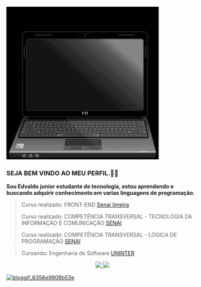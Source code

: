 ![jr](https://raw.githubusercontent.com/Edvaldo-jr/Edvaldo-jr/main/welcome.gif)


### SEJA BEM VINDO AO MEU PERFIL.👋😄

**Sou Edvaldo junior estudante de tecnologia, estou aprendendo e buscando adquirir conhecimento em varias linguagens de programação.**

>Curso realizado: FRONT-END [Senai limeira](https://limeira.sp.senai.br/)
>
>Curso realizado: COMPETÊNCIA TRANSVERSAL - TECNOLOGIA DA INFORMAÇÃO E COMUNICAÇÃO [SENAI](https://www.sp.senai.br/)
>
>Curso realizado: COMPETÊNCIA TRANSVERSAL - LÓGICA DE PROGRAMAÇÃO [SENAI](https://www.sp.senai.br/)

>Cursando: Engenharia de Software [UNINTER](https://www.uninter.com/)
>



<div align="center">
  <a href="https://github.com/Edvaldo-jr">
  <img height="180em" src="https://github-readme-stats.vercel.app/api?username=Edvaldo-jr&show_icons=true&theme=dark&include_all_commits=true&count_private=true"/>
  <img height="180em" src="https://github-readme-stats.vercel.app/api/top-langs/?username=Edvaldo-jr&layout=compact&langs_count=7&theme=dark"/>
</div>





![bloggif_6356e9908b53e](https://user-images.githubusercontent.com/87876792/197611135-2443e3ac-7f9b-43d9-8e74-2cf2b96d1ab3.gif)



